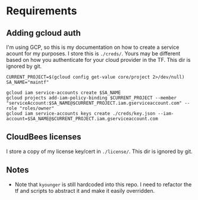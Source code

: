 # Requirements
## Adding gcloud auth
I'm using GCP, so this is my documentation on how to create a service acount for my purposes. I store this is `./creds/`. Yours may be different based on how you authenticate for your cloud provider in the TF. This dir is ignored by git.

```
CURRENT_PROJECT=$(gcloud config get-value core/project 2>/dev/null)
SA_NAME="maintf"

gcloud iam service-accounts create $SA_NAME
gcloud projects add-iam-policy-binding $CURRENT_PROJECT --member "serviceAccount:$SA_NAME@$CURRENT_PROJECT.iam.gserviceaccount.com" --role "roles/owner"
gcloud iam service-accounts keys create ./creds/key.json --iam-account=$SA_NAME@$CURRENT_PROJECT.iam.gserviceaccount.com
```

## CloudBees licenses
I store a copy of my license key/cert in `./license/`. This dir is ignored by git.

## Notes
* Note that `kyounger` is still hardcoded into this repo. I need to refactor the tf and scripts to abstract it and make it easily overridden.

